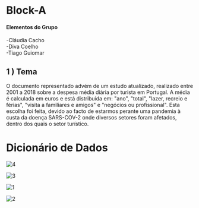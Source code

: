# Block-A

#### Elementos do Grupo

  -Cláudia Cacho <br>
  -Diva Coelho <br>
  -Tiago Guiomar
  
  
## 1 ) Tema
  O documento representado advém de um estudo atualizado, realizado entre 2001 a 2018 sobre a despesa média diária por turista em Portugal. A média é calculada em euros e está distribuída em: "ano", "total", "lazer, recreio e férias", "visita a familiares e amigos" e  "negócios ou profissional". Esta escolha foi feita, devido ao facto de estarmos perante uma pandemia à custa da doença SARS-COV-2 onde diversos setores foram afetados, dentro dos quais o setor turístico.
  
# Dicionário de Dados


![4](https://user-images.githubusercontent.com/66250672/83680415-d8f9f400-a5d8-11ea-9a7f-edb9f568cdbe.PNG)


![3](https://user-images.githubusercontent.com/66250672/83677874-be258080-a5d4-11ea-9d98-a5dba8a396b8.PNG)


![1](https://user-images.githubusercontent.com/66250672/83678258-60ddff00-a5d5-11ea-9141-7f133b8a70a2.PNG)


![2](https://user-images.githubusercontent.com/66250672/83677870-bd8cea00-a5d4-11ea-8d74-158c1076a2c5.PNG)
